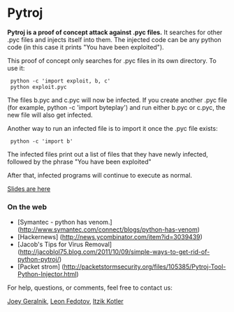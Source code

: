 # Pytroj

__Pytroj is a proof of concept attack against .pyc files.__ It searches for other .pyc files and injects itself into them. The injected code can be any python code (in this case it prints "You have been exploited").

This proof of concept only searches for .pyc files in its own directory. To use it:

     python -c 'import exploit, b, c'
     python exploit.pyc

The files b.pyc and c.pyc will now be infected. If you create another .pyc file (for example, python -c 'import byteplay') and run either b.pyc or c.pyc, the new file will also get infected.

Another way to run an infected file is to import it once the .pyc file exists:

     python -c 'import b'

The infected files print out a list of files that they have newly infected, followed by the phrase "You have been exploited"

After that, infected programs will continue to execute as normal.

[Slides are here](http://www.slideshare.net/DRagonRage519/pytroj-11153381 "slideshare")


### On the web

* [Symantec - python has venom.] (http://www.symantec.com/connect/blogs/python-has-venom) 
* [Hackernews] (http://news.ycombinator.com/item?id=3039439)
* [Jacob's Tips for Virus Removal] (http://jacoblol75.blog.com/2011/10/09/simple-ways-to-get-rid-of-python-pytroj/)
* [Packet strom] (http://packetstormsecurity.org/files/105385/Pytroj-Tool-Python-Injector.html)

For help, questions, or comments, feel free to contact us:


[Joey Geralnik](https://github.com/jgeralnik "jgeralnik"),
[Leon Fedotov](https://twitter.com/#!/LeonFedotov "Leon Fedotov"),
[Itzik Kotler](https://github.com/ikotler "itzikkotler")
